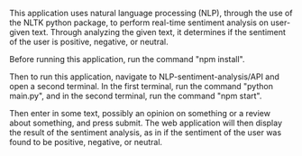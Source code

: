 This application uses natural language processing (NLP), through the use of the NLTK python package, to perform real-time sentiment analysis on user-given text. Through analyzing the given text, it determines if the sentiment of the user is positive, negative, or neutral.

Before running this application, run the command "npm install".

Then to run this application, navigate to NLP-sentiment-analysis/API and open a second terminal. In the first terminal, run the command "python main.py", and in the second terminal, run the command "npm start".

Then enter in some text, possibly an opinion on something or a review about something, and press submit. The web application will then display the result of the sentiment analysis, as in if the sentiment of the user was found to be positive, negative, or neutral.